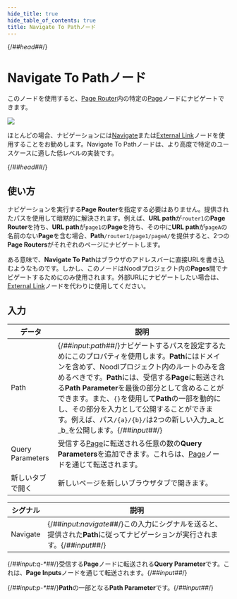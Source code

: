 ```yaml
---
hide_title: true
hide_table_of_contents: true
title: Navigate To Pathノード
---
```


{/*##head##*/}

# Navigate To Pathノード

このノードを使用すると、<span className="ndl-node">[Page Router](/nodes/navigation/page-router)</span>内の特定の<span className="ndl-node">[Page](/nodes/navigation/page)</span>ノードにナビゲートできます。

<div className="ndl-image-with-background l">

![](/nodes/navigation/navigate-to-path/navigate-to-path.png)

</div>

ほとんどの場合、ナビゲーションには<span className="ndl-node">[Navigate](/nodes/navigation/navigate)</span>または<span className="ndl-node">[External Link](/nodes/navigation/external-link)</span>ノードを使用することをお勧めします。Navigate To Pathノードは、より高度で特定のユースケースに適した低レベルの実装です。

{/*##head##*/}

## 使い方

ナビゲーションを実行する**Page Router**を指定する必要はありません。提供されたパスを使用して暗黙的に解決されます。例えば、**URL path**が`router1`の**Page Router**を持ち、**URL path**が`page1`の**Page**を持ち、その中に**URL path**が`pageA`の名前のない**Page**を含む場合、**Path**`/router1/page1/pageA/`を提供すると、2つの**Page Routers**がそれぞれのページにナビゲートします。

ある意味で、**Navigate To Path**はブラウザのアドレスバーに直接URLを書き込むようなものです。しかし、このノードはNoodlプロジェクト内の**Pages**間でナビゲートするためにのみ使用されます。外部URLにナビゲートしたい場合は、[External Link](/nodes/navigation/external-link)ノードを代わりに使用してください。

## 入力

<div className="ndl-table-35-65">

| データ                                               | 説明                                                                                                                                                                                                                                                                                                                                                                                                                                                            |
| -------------------------------------------------- | ---------------------------------------------------------------------------------------------------------------------------------------------------------------------------------------------------------------------------------------------------------------------------------------------------------------------------------------------------------------------------------------------------------------------------------------------------------------------- |
| <span className="ndl-data">Path</span>             | {/*##input:path##*/}ナビゲートするパスを設定するためにこのプロパティを使用します。**Path**にはドメインを含めず、Noodlプロジェクト内のルートのみを含めるべきです。**Path**には、受信する**Page**に転送される**Path Parameter**を最後の部分として含めることができます。また、`{}`を使用して**Path**の一部を動的にし、その部分を入力として公開することができます。例えば、パス`/{a}/{b}/`は2つの新しい入力_a_と_b_を公開します。{/*##input##*/} |
| <span className="ndl-data">Query Parameters</span> | 受信する[Page](/nodes/navigation/page/)に転送される任意の数の**Query Parameters**を追加できます。これらは、[Page](/nodes/navigation/page-inputs/)ノードを通じて転送されます。                                                                                                                                                                                                                                                                                      |
| <span className="ndl-data">新しいタブで開く</span>  | 新しいページを新しいブラウザタブで開きます。                                                                                                                                                                                                                                                                                                                                                                                                                                |

| シグナル                                       | 説明                                                                                                                   |
| -------------------------------------------- | ----------------------------------------------------------------------------------------------------------------------------- |
| <span className="ndl-signal">Navigate</span> | {/*##input:navigate##*/}この入力にシグナルを送ると、提供された**Path**に従ってナビゲーションが実行されます。{/*##input##*/} |

<span className="hidden-props-for-editor">{/*##input:q-\*##*/}受信する**Page**ノードに転送される**Query Parameter**です。これは、**Page Inputs**ノードを通じて転送されます。{/*##input##*/}</span>

<span className="hidden-props-for-editor">{/*##input:p-\*##*/}**Path**の一部となる**Path Parameter**です。{/*##input##*/}</span>

</div>